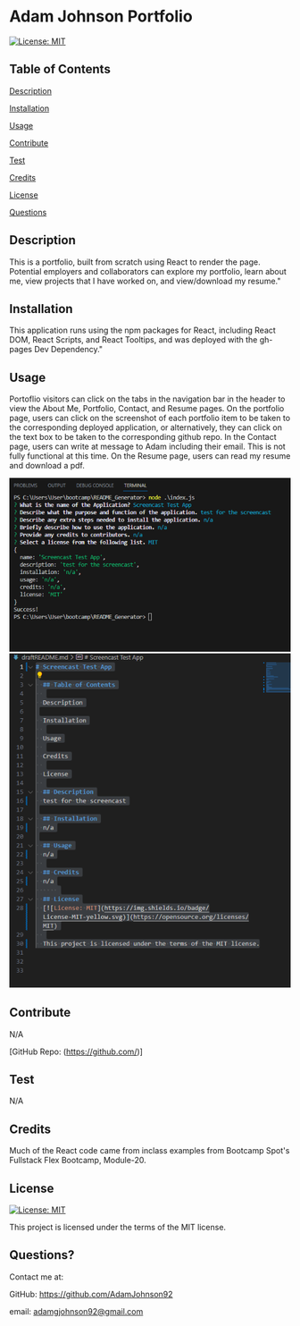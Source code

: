 
 

  # Adam Johnson Portfolio
 
  [![License: MIT](https://img.shields.io/badge/License-MIT-yellow.svg)](https://opensource.org/licenses/MIT)
 
  ## Table of Contents
  
  [Description](#description)

  [Installation](#installation)
  
  [Usage](#usage)

  [Contribute](#contribute)

  [Test](#test)
  
  [Credits](#credits)
  
  [License](#license)

  [Questions](#questions)
  
  ## Description
  This is a portfolio, built from scratch using React to render the page. Potential employers and collaborators can explore my portfolio, learn about me, view projects that I have worked on, and view/download my resume."

  ## Installation
  This application runs using the npm packages for React, including React DOM, React Scripts, and React Tooltips, and was deployed with the gh-pages Dev Dependency."

  ## Usage
  Portoflio visitors can click on the tabs in the navigation bar in the header to view the About Me, Portfolio, Contact, and Resume pages. On the portfolio page, users can click on the screenshot of each portfolio item to be taken to the corresponding deployed application, or alternatively, they can click on the text box to be taken to the corresponding github repo. In the Contact page, users can write at message to Adam including their email. This is not fully functional at this time. On the Resume page, users  can read my resume and download a pdf.

  ![alt text](./screencap1.PNG)
  ![alt text](./screencap2.PNG)
  
  ## Contribute
  N/A

  [GitHub Repo: (https://github.com/)]

  ## Test
  N/A
  
  ## Credits
  Much of the React code came from inclass examples from Bootcamp Spot's Fullstack Flex Bootcamp, Module-20.

  ## License
  
  [![License: MIT](https://img.shields.io/badge/License-MIT-yellow.svg)](https://opensource.org/licenses/MIT)
  
  This project is licensed under the terms of the MIT license.

  ## Questions?

  Contact me at:

  GitHub: https://github.com/AdamJohnson92
  
  email: adamgjohnson92@gmail.com
  
